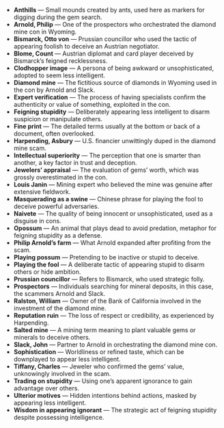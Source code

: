 - **Anthills** — Small mounds created by ants, used here as markers for digging during the gem search.  
- **Arnold, Philip** — One of the prospectors who orchestrated the diamond mine con in Wyoming.  
- **Bismarck, Otto von** — Prussian councillor who used the tactic of appearing foolish to deceive an Austrian negotiator.  
- **Blome, Count** — Austrian diplomat and card player deceived by Bismarck’s feigned recklessness.  
- **Clodhopper image** — A persona of being awkward or unsophisticated, adopted to seem less intelligent.  
- **Diamond mine** — The fictitious source of diamonds in Wyoming used in the con by Arnold and Slack.  
- **Expert verification** — The process of having specialists confirm the authenticity or value of something, exploited in the con.  
- **Feigning stupidity** — Deliberately appearing less intelligent to disarm suspicion or manipulate others.  
- **Fine print** — The detailed terms usually at the bottom or back of a document, often overlooked.  
- **Harpending, Asbury** — U.S. financier unwittingly duped in the diamond mine scam.  
- **Intellectual superiority** — The perception that one is smarter than another, a key factor in trust and deception.  
- **Jewelers’ appraisal** — The evaluation of gems’ worth, which was grossly overestimated in the con.  
- **Louis Janin** — Mining expert who believed the mine was genuine after extensive fieldwork.  
- **Masquerading as a swine** — Chinese phrase for playing the fool to deceive powerful adversaries.  
- **Naivete** — The quality of being innocent or unsophisticated, used as a disguise in cons.  
- **Opossum** — An animal that plays dead to avoid predation, metaphor for feigning stupidity as a defense.  
- **Philip Arnold’s farm** — What Arnold expanded after profiting from the scam.  
- **Playing possum** — Pretending to be inactive or stupid to deceive.  
- **Playing the fool** — A deliberate tactic of appearing stupid to disarm others or hide ambition.  
- **Prussian councillor** — Refers to Bismarck, who used strategic folly.  
- **Prospectors** — Individuals searching for mineral deposits, in this case, the scammers Arnold and Slack.  
- **Ralston, William** — Owner of the Bank of California involved in the investment of the diamond mine.  
- **Reputation ruin** — The loss of respect or credibility, as experienced by Harpending.  
- **Salted mine** — A mining term meaning to plant valuable gems or minerals to deceive others.  
- **Slack, John** — Partner to Arnold in orchestrating the diamond mine con.  
- **Sophistication** — Worldliness or refined taste, which can be downplayed to appear less intelligent.  
- **Tiffany, Charles** — Jeweler who confirmed the gems’ value, unknowingly involved in the scam.  
- **Trading on stupidity** — Using one’s apparent ignorance to gain advantage over others.  
- **Ulterior motives** — Hidden intentions behind actions, masked by appearing less intelligent.  
- **Wisdom in appearing ignorant** — The strategic act of feigning stupidity despite possessing intelligence.

